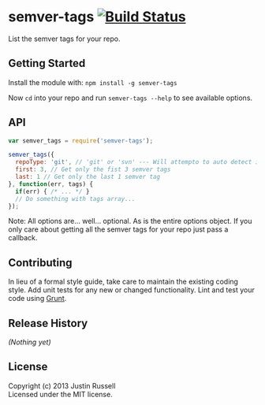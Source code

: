 # semver-tags [![Build Status](https://secure.travis-ci.org/justin/semver-tags.png?branch=master)](http://travis-ci.org/justin/semver-tags)

List the semver tags for your repo.

## Getting Started
Install the module with: `npm install -g semver-tags`

Now `cd` into your repo and run `semver-tags --help` to see available options.

## API
```javascript
var semver_tags = require('semver-tags');

semver_tags({
  repoType: 'git', // 'git' or 'svn' --- Will attempto to auto detect if omitted
  first: 3, // Get only the fist 3 semver tags
  last: 1 // Get only the last 1 semver tag
}, function(err, tags) {
  if(err) { /* ... */ }
  // Do something with tags array...
});
```

Note: All options are... well... optional. As is the entire options object. If
you only care about getting all the semver tags for your repo just pass a
callback.

## Contributing
In lieu of a formal style guide, take care to maintain the existing coding style. Add unit tests for any new or changed functionality. Lint and test your code using [Grunt](http://gruntjs.com/).

## Release History
_(Nothing yet)_

## License
Copyright (c) 2013 Justin Russell  
Licensed under the MIT license.

